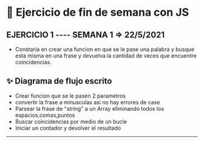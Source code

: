 # 🚀 Ejercicio de fin de semana con JS

##  EJERCICIO 1 ---- SEMANA 1 => 22/5/2021

- Constaria en crear una funcion en que se le pase una palabra y busque esta misma en una frase y devuelva la cantidad
de veces que encuentre coincidencias.

## ✨ Diagrama de flujo escrito

- Crear funcion que se le pasen 2 parametros
- convertir la frase a minusculas asi no hay errores de case
- Parsear la frase de "string" a un Array eliminando todos los espacios,comas,puntos
- Buscar coincidencias por medio de un bucle
- Iniciar un contador y devolver el resultado

-------------------------------------------------------